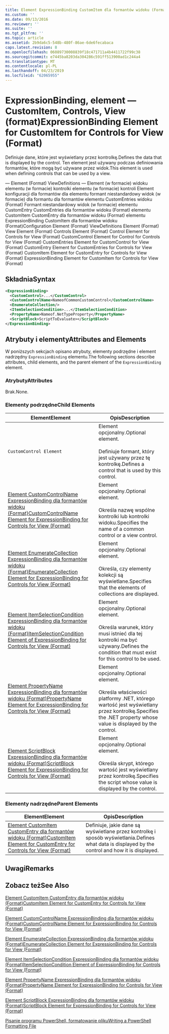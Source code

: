 ```yaml
---
title: Element ExpressionBinding CustomItem dla formantów widoku (Format) | Dokumentacja firmy Microsoft
ms.custom: ''
ms.date: 09/13/2016
ms.reviewer: ''
ms.suite: ''
ms.tgt_pltfrm: ''
ms.topic: article
ms.assetid: 2b9da6c5-548b-480f-86ae-6de6fecabaca
caps.latest.revision: 8
ms.openlocfilehash: 06089730008839f18c471711a4b4411722f99c38
ms.sourcegitcommit: e7445ba8203da304286c591ff513900ad1c244a4
ms.translationtype: MT
ms.contentlocale: pl-PL
ms.lasthandoff: 04/23/2019
ms.locfileid: "62065955"
---
```

# <a name="expressionbinding-element-for-customitem-for-controls-for-view-format"></a><span data-ttu-id="512ad-102">ExpressionBinding, element — CustomItem, Controls, View (format)</span><span class="sxs-lookup"><span data-stu-id="512ad-102">ExpressionBinding Element for CustomItem for Controls for View (Format)</span></span>

<span data-ttu-id="512ad-103">Definiuje dane, które jest wyświetlany przez kontrolkę.</span><span class="sxs-lookup"><span data-stu-id="512ad-103">Defines the data that is displayed by the control.</span></span> <span data-ttu-id="512ad-104">Ten element jest używany podczas definiowania formantów, które mogą być używane przez widok.</span><span class="sxs-lookup"><span data-stu-id="512ad-104">This element is used when defining controls that can be used by a view.</span></span>

<span data-ttu-id="512ad-105">— Element (Format) ViewDefinitions — Element (w formacie) widoku elementu (w formacie) kontrolki elementu (w formacie) kontroli Element konfiguracji dla formantów dla elementu formant niestandardowy widok (w formacie) dla formantu dla formantów elementu CustomEntries widoku (Format) Formant niestandardowy widok (w formacie) elementu CustomEntry CustomEntries dla formantów widoku (Format) elementu CustomItem CustomEntry dla formantów widoku (Format) elementu ExpressionBinding CustomItem dla formantów widoku (Format)</span><span class="sxs-lookup"><span data-stu-id="512ad-105">Configuration Element (Format) ViewDefinitions Element (Format) View Element (Format) Controls Element (Format) Control Element for Controls for View (Format) CustomControl Element for Control for Controls for View (Format) CustomEntries Element for CustomControl for View (Format) CustomEntry Element for CustomEntries for Controls for View (Format) CustomItem Element for CustomEntry for Controls for View (Format) ExpressionBinding Element for CustomItem for Controls for View (Format)</span></span>

## <a name="syntax"></a><span data-ttu-id="512ad-106">Składnia</span><span class="sxs-lookup"><span data-stu-id="512ad-106">Syntax</span></span>

```xml
<ExpressionBinding>
  <CustomControl>...</CustomControl>
  <CustomControlName>NameofCommonCustomControl</CustomControlName>
  <EnumerateCollection/>
  <ItemSelectionCondition>...</ItemSelectionCondition>
  <PropertyName>Nameof.NetTypeProperty</PropertyName>
  <ScriptBlock>ScriptToEvaluate></ScriptBlock>
</ExpressionBinding>
```

## <a name="attributes-and-elements"></a><span data-ttu-id="512ad-107">Atrybuty i elementy</span><span class="sxs-lookup"><span data-stu-id="512ad-107">Attributes and Elements</span></span>

<span data-ttu-id="512ad-108">W poniższych sekcjach opisano atrybuty, elementy podrzędne i element nadrzędny `ExpressionBinding` elementu.</span><span class="sxs-lookup"><span data-stu-id="512ad-108">The following sections describe attributes, child elements, and the parent element of the `ExpressionBinding` element.</span></span>

### <a name="attributes"></a><span data-ttu-id="512ad-109">Atrybuty</span><span class="sxs-lookup"><span data-stu-id="512ad-109">Attributes</span></span>

<span data-ttu-id="512ad-110">Brak.</span><span class="sxs-lookup"><span data-stu-id="512ad-110">None.</span></span>

### <a name="child-elements"></a><span data-ttu-id="512ad-111">Elementy podrzędne</span><span class="sxs-lookup"><span data-stu-id="512ad-111">Child Elements</span></span>

|<span data-ttu-id="512ad-112">Element</span><span class="sxs-lookup"><span data-stu-id="512ad-112">Element</span></span>|<span data-ttu-id="512ad-113">Opis</span><span class="sxs-lookup"><span data-stu-id="512ad-113">Description</span></span>|
|-------------|-----------------|
|`CustomControl Element`|<span data-ttu-id="512ad-114">Element opcjonalny.</span><span class="sxs-lookup"><span data-stu-id="512ad-114">Optional element.</span></span><br /><br /> <span data-ttu-id="512ad-115">Definiuje formant, który jest używany przez tę kontrolkę.</span><span class="sxs-lookup"><span data-stu-id="512ad-115">Defines a control that is used by this control.</span></span>|
|[<span data-ttu-id="512ad-116">Element CustomControlName ExpressionBinding dla formantów widoku (Format)</span><span class="sxs-lookup"><span data-stu-id="512ad-116">CustomControlName Element for ExpressionBinding for Controls for View (Format)</span></span>](./customcontrolname-element-for-expressionbinding-for-controls-for-view-format.md)|<span data-ttu-id="512ad-117">Element opcjonalny.</span><span class="sxs-lookup"><span data-stu-id="512ad-117">Optional element.</span></span><br /><br /> <span data-ttu-id="512ad-118">Określa nazwę wspólne kontrolki lub kontrolki widoku.</span><span class="sxs-lookup"><span data-stu-id="512ad-118">Specifies the name of a common control or a view control.</span></span>|
|[<span data-ttu-id="512ad-119">Element EnumerateCollection ExpressionBinding dla formantów widoku (Format)</span><span class="sxs-lookup"><span data-stu-id="512ad-119">EnumerateCollection Element for ExpressionBinding for Controls for View (Format)</span></span>](./enumeratecollection-element-for-expressionbinding-for-controls-for-view-format.md)|<span data-ttu-id="512ad-120">Element opcjonalny.</span><span class="sxs-lookup"><span data-stu-id="512ad-120">Optional element.</span></span><br /><br /> <span data-ttu-id="512ad-121">Określa, czy elementy kolekcji są wyświetlane.</span><span class="sxs-lookup"><span data-stu-id="512ad-121">Specifies that the elements of collections are displayed.</span></span>|
|[<span data-ttu-id="512ad-122">Element ItemSelectionCondition ExpressionBinding dla formantów widoku (Format)</span><span class="sxs-lookup"><span data-stu-id="512ad-122">ItemSelectionCondition Element of ExpressionBinding for Controls for View (Format)</span></span>](./itemselectioncondition-element-for-expressionbinding-for-controls-for-view-format.md)|<span data-ttu-id="512ad-123">Element opcjonalny.</span><span class="sxs-lookup"><span data-stu-id="512ad-123">Optional element.</span></span><br /><br /> <span data-ttu-id="512ad-124">Określa warunek, który musi istnieć dla tej kontrolki ma być używany.</span><span class="sxs-lookup"><span data-stu-id="512ad-124">Defines the condition that must exist for this control to be used.</span></span>|
|[<span data-ttu-id="512ad-125">Element PropertyName ExpressionBinding dla formantów widoku (Format)</span><span class="sxs-lookup"><span data-stu-id="512ad-125">PropertyName Element for ExpressionBinding for Controls for View (Format)</span></span>](./propertyname-element-for-expressionbinding-for-controls-for-view-format.md)|<span data-ttu-id="512ad-126">Element opcjonalny.</span><span class="sxs-lookup"><span data-stu-id="512ad-126">Optional element.</span></span><br /><br /> <span data-ttu-id="512ad-127">Określa właściwości platformy .NET, którego wartość jest wyświetlany przez kontrolkę.</span><span class="sxs-lookup"><span data-stu-id="512ad-127">Specifies the .NET property whose value is displayed by the control.</span></span>|
|[<span data-ttu-id="512ad-128">Element ScriptBlock ExpressionBinding dla formantów widoku (Format)</span><span class="sxs-lookup"><span data-stu-id="512ad-128">ScriptBlock Element for ExpressionBinding for Controls for View (Format)</span></span>](./scriptblock-element-for-expressionbinding-for-controls-for-view-format.md)|<span data-ttu-id="512ad-129">Element opcjonalny.</span><span class="sxs-lookup"><span data-stu-id="512ad-129">Optional element.</span></span><br /><br /> <span data-ttu-id="512ad-130">Określa skrypt, którego wartość jest wyświetlany przez kontrolkę.</span><span class="sxs-lookup"><span data-stu-id="512ad-130">Specifies the script whose value is displayed by the control.</span></span>|

### <a name="parent-elements"></a><span data-ttu-id="512ad-131">Elementy nadrzędne</span><span class="sxs-lookup"><span data-stu-id="512ad-131">Parent Elements</span></span>

|<span data-ttu-id="512ad-132">Element</span><span class="sxs-lookup"><span data-stu-id="512ad-132">Element</span></span>|<span data-ttu-id="512ad-133">Opis</span><span class="sxs-lookup"><span data-stu-id="512ad-133">Description</span></span>|
|-------------|-----------------|
|[<span data-ttu-id="512ad-134">Element CustomItem CustomEntry dla formantów widoku (Format)</span><span class="sxs-lookup"><span data-stu-id="512ad-134">CustomItem Element for CustomEntry for Controls for View (Format)</span></span>](./customitem-element-for-customentry-for-controls-for-view-format.md)|<span data-ttu-id="512ad-135">Definiuje, jakie dane są wyświetlane przez kontrolkę i sposób wyświetlania.</span><span class="sxs-lookup"><span data-stu-id="512ad-135">Defines what data is displayed by the control and how it is displayed.</span></span>|

## <a name="remarks"></a><span data-ttu-id="512ad-136">Uwagi</span><span class="sxs-lookup"><span data-stu-id="512ad-136">Remarks</span></span>

## <a name="see-also"></a><span data-ttu-id="512ad-137">Zobacz też</span><span class="sxs-lookup"><span data-stu-id="512ad-137">See Also</span></span>

[<span data-ttu-id="512ad-138">Element CustomItem CustomEntry dla formantów widoku (Format)</span><span class="sxs-lookup"><span data-stu-id="512ad-138">CustomItem Element for CustomEntry for Controls for View (Format)</span></span>](./customitem-element-for-customentry-for-controls-for-view-format.md)

[<span data-ttu-id="512ad-139">Element CustomControlName ExpressionBinding dla formantów widoku (Format)</span><span class="sxs-lookup"><span data-stu-id="512ad-139">CustomControlName Element for ExpressionBinding for Controls for View (Format)</span></span>](./customcontrolname-element-for-expressionbinding-for-controls-for-view-format.md)

[<span data-ttu-id="512ad-140">Element EnumerateCollection ExpressionBinding dla formantów widoku (Format)</span><span class="sxs-lookup"><span data-stu-id="512ad-140">EnumerateCollection Element for ExpressionBinding for Controls for View (Format)</span></span>](./enumeratecollection-element-for-expressionbinding-for-controls-for-view-format.md)

[<span data-ttu-id="512ad-141">Element ItemSelectionCondition ExpressionBinding dla formantów widoku (Format)</span><span class="sxs-lookup"><span data-stu-id="512ad-141">ItemSelectionCondition Element of ExpressionBinding for Controls for View (Format)</span></span>](./itemselectioncondition-element-for-expressionbinding-for-controls-for-view-format.md)

[<span data-ttu-id="512ad-142">Element PropertyName ExpressionBinding dla formantów widoku (Format)</span><span class="sxs-lookup"><span data-stu-id="512ad-142">PropertyName Element for ExpressionBinding for Controls for View (Format)</span></span>](./propertyname-element-for-expressionbinding-for-controls-for-view-format.md)

[<span data-ttu-id="512ad-143">Element ScriptBlock ExpressionBinding dla formantów widoku (Format)</span><span class="sxs-lookup"><span data-stu-id="512ad-143">ScriptBlock Element for ExpressionBinding for Controls for View (Format)</span></span>](./scriptblock-element-for-expressionbinding-for-controls-for-view-format.md)

[<span data-ttu-id="512ad-144">Pisanie programu PowerShell, formatowanie pliku</span><span class="sxs-lookup"><span data-stu-id="512ad-144">Writing a PowerShell Formatting File</span></span>](./writing-a-powershell-formatting-file.md)

